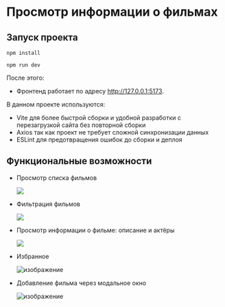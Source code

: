 # Просмотр информации о фильмах

## Запуск проекта

```npm install```

```npm run dev```

После этого: 
- Фронтенд работает по адресу http://127.0.0.1:5173.

В данном проекте используются:

- Vite для более быстрой сборки и удобной разработки с перезагрузкой сайта без повторной сборки
- Axios так как проект не требует сложной синхронизации данных
- ESLint для предотвращения ошибок до сборки и деплоя

## Функциональные возможности

 -  Просмотр списка фильмов

    ![](https://github.com/user-attachments/assets/bb45ced0-4b4b-46ac-88c3-b25c6bffccda)

 -  Фильтрация фильмов

    ![](https://github.com/user-attachments/assets/05ea1db6-484e-42b1-b021-16df626e0ca2)

 -  Просмотр информации о фильме: описание и актёры

    ![](https://github.com/user-attachments/assets/b81605b3-439f-4af1-9487-fffc95341c64)

 -  Избранное

    ![изображение](https://github.com/user-attachments/assets/4d7eda15-622b-4db5-b0d7-b441edbd2606)

 -  Добавление фильма через модальное окно

    ![изображение](https://github.com/user-attachments/assets/3df33d8f-a430-4f5e-8e35-40078e12df67)